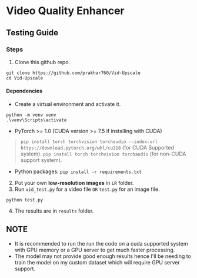 # Video Quality Enhancer

## Testing Guide

### Steps
1. Clone this github repo.
```
git clone https://github.com/prakhar760/Vid-Upscale
cd Vid-Upscale
```
#### Dependencies
- Create a virtual environment and activate it.
```
python -m venv venv
.\venv\Scripts\activate
```
- PyTorch >= 1.0 (CUDA version >= 7.5 if installing with CUDA) 
> `pip install torch torchvision torchaudio --index-url https://download.pytorch.org/whl/cu118` (for CUDA Supported system).
> `pip install torch torchvision torchaudio` (for non-CUDA support system).

- Python packages:  `pip install -r requirements.txt`

2. Put your own **low-resolution images** in `LR` folder. 
3. Run `vid_test.py` for a video file `OR` `test.py` for an image file.
```
python test.py
```
4. The results are in `results` folder.

## NOTE
- It is recommended to run the run the code on a cuda supported system with GPU memory or a GPU server to get much faster processing.
- The model may not provide good enough results hence I'll be needing to train the model on my custom dataset which will require GPU server support.
